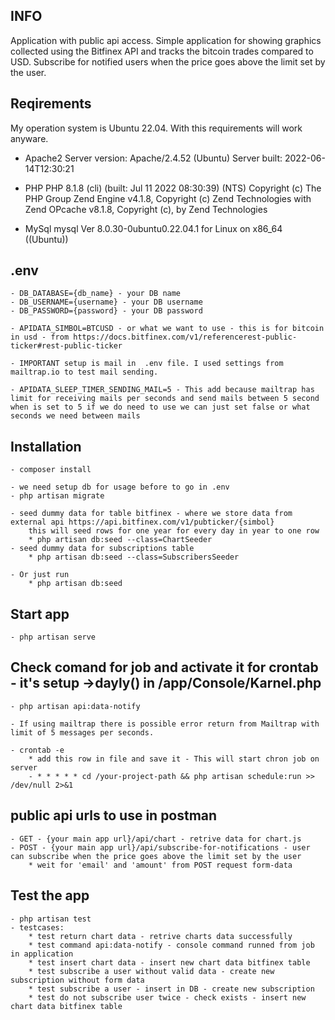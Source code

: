 ## INFO
Application with public api access.
Simple application for showing graphics collected using the Bitfinex API and tracks the bitcoin trades compared to USD. 
Subscribe for notified users when the price goes above the limit set by the user.

## Reqirements
My operation system is Ubuntu 22.04. 
With this requirements will work anyware.

* Apache2
Server version: Apache/2.4.52 (Ubuntu)
Server built:   2022-06-14T12:30:21

* PHP
PHP 8.1.8 (cli) (built: Jul 11 2022 08:30:39) (NTS)
Copyright (c) The PHP Group
Zend Engine v4.1.8, Copyright (c) Zend Technologies
    with Zend OPcache v8.1.8, Copyright (c), by Zend Technologies

* MySql
mysql  Ver 8.0.30-0ubuntu0.22.04.1 for Linux on x86_64 ((Ubuntu))

## .env
    - DB_DATABASE={db_name} - your DB name 
    - DB_USERNAME={username} - your DB username
    - DB_PASSWORD={password} - your DB password

    - APIDATA_SIMBOL=BTCUSD - or what we want to use - this is for bitcoin in usd - from https://docs.bitfinex.com/v1/referencerest-public-ticker#rest-public-ticker
    
    - IMPORTANT setup is mail in  .env file. I used settings from mailtrap.io to test mail sending.

    - APIDATA_SLEEP_TIMER_SENDING_MAIL=5 - This add because mailtrap has limit for receiving mails per seconds and send mails between 5 second when is set to 5 if we do need to use we can just set false or what seconds we need between mails

## Installation
    - composer install

    - we need setup db for usage before to go in .env
    - php artisan migrate

    - seed dummy data for table bitfinex - where we store data from external api https://api.bitfinex.com/v1/pubticker/{simbol}
        this will seed rows for one year for every day in year to one row
        * php artisan db:seed --class=ChartSeeder
    - seed dummy data for subscriptions table
        * php artisan db:seed --class=SubscribersSeeder

    - Or just run
        * php artisan db:seed


## Start app
    - php artisan serve

## Check comand for job and activate it for crontab - it's setup ->dayly() in /app/Console/Karnel.php
    - php artisan api:data-notify

    - If using mailtrap there is possible error return from Mailtrap with limit of 5 messages per seconds.

    - crontab -e
        * add this row in file and save it - This will start chron job on server
        - * * * * * cd /your-project-path && php artisan schedule:run >> /dev/null 2>&1

## public api urls to use in postman
    - GET - {your main app url}/api/chart - retrive data for chart.js 
    - POST - {your main app url}/api/subscribe-for-notifications - user can subscribe when the price goes above the limit set by the user
        * weit for 'email' and 'amount' from POST request form-data

## Test the app
    - php artisan test
    - testcases:
        * test return chart data - retrive charts data successfully
        * test command api:data-notify - console command runned from job in application
        * test insert chart data - insert new chart data bitfinex table
        * test subscribe a user without valid data - create new subscription without form data
        * test subscribe a user - insert in DB - create new subscription
        * test do not subscribe user twice - check exists - insert new chart data bitfinex table
